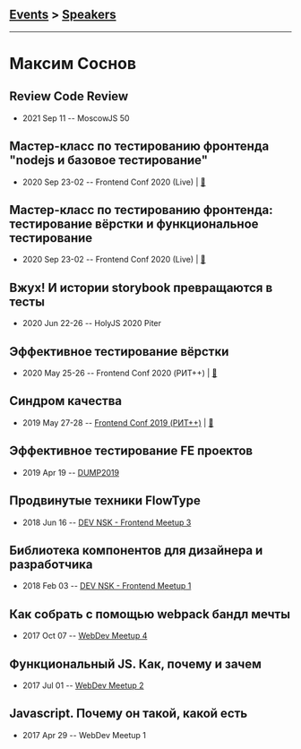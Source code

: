## [Events](../README.md) > [Speakers](../speakers.md)
---

# Максим Соснов

## Review Code Review
- 2021 Sep 11 -- MoscowJS 50    
## Мастер-класс по тестированию фронтенда &quot;nodejs и базовое тестирование&quot;
- 2020 Sep 23-02 -- Frontend Conf 2020 (Live)  | [:notebook:](https://drive.google.com/file/d/1tlG9K7v99OzYS8UyoKi6deOY9GoAbNdJ/view)  
## Мастер-класс по тестированию фронтенда: тестирование вёрстки и функциональное тестирование
- 2020 Sep 23-02 -- Frontend Conf 2020 (Live)  | [:notebook:](https://drive.google.com/file/d/1vgqp5RDRJ1YDoI3dB5UUxqnLv8sagZdW/view)  
## Вжух! И истории storybook превращаются в тесты
- 2020 Jun 22-26 -- HolyJS 2020 Piter    
## Эффективное тестирование вёрстки
- 2020 May 25-26 -- Frontend Conf 2020 (РИТ++)  | [:notebook:](https://drive.google.com/file/d/1EmUW_YBaV6crQmaxloIeaix2J4esMuNF/view)  
## Синдром качества
- 2019 May 27-28 -- [Frontend Conf 2019 (РИТ++)](https://www.youtube.com/watch?v=frYdXcJmM1Q)  | [:notebook:](https://www.dropbox.com/sh/kg71jju3yvj5jqw/AACQY5cCPQYPaHcCVkSQNQ6pa/FC.%20%D0%94%D0%B5%D0%BB%D0%B8%2B%D0%9A%D0%B0%D0%BB%D1%8C%D0%BA%D1%83%D1%82%D1%82%D0%B0/28.05/4.%D0%A1%D0%B8%D0%BD%D0%B4%D1%80%D0%BE%D0%BC_%D0%BA%D0%B0%D1%87%D0%B5%D1%81%D1%82%D0%B2%D0%B0_%D0%9C%D0%B0%D0%BA%D1%81%D0%B8%D0%BC_%D0%A1%D0%BE%D1%81%D0%BD%D0%BE%D0%B2_%D0%B2%D0%B5%D1%80.6.key?dl=0)  
## Эффективное тестирование FE проектов
- 2019 Apr 19 -- [DUMP2019](https://www.youtube.com/watch?v=sgLvPkkG2ok)    
## Продвинутые техники FlowType
- 2018 Jun 16 -- [DEV NSK - Frontend Meetup 3](https://www.youtube.com/watch?v=Or9G1m4kQag)    
## Библиотека компонентов для дизайнера и разработчика
- 2018 Feb 03 -- [DEV NSK - Frontend Meetup 1](https://youtu.be/HPDmUqFgG0E)    
## Как собрать с помощью webpack бандл мечты
- 2017 Oct 07 -- [WebDev Meetup 4](https://www.youtube.com/watch?v=tT3FDMUpf10)    
## Функциональный JS. Как, почему и зачем
- 2017 Jul 01 -- [WebDev Meetup 2](https://www.youtube.com/watch?v=Ln8woWsIBoI)    
## Javascript. Почему он такой, какой есть
- 2017 Apr 29 -- WebDev Meetup 1    
